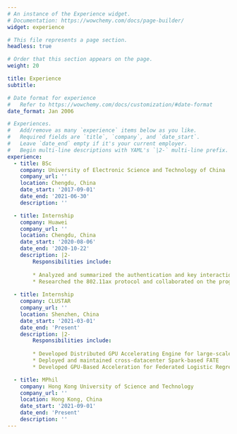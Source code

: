```yaml
---
# An instance of the Experience widget.
# Documentation: https://wowchemy.com/docs/page-builder/
widget: experience

# This file represents a page section.
headless: true

# Order that this section appears on the page.
weight: 20

title: Experience
subtitle:

# Date format for experience
#   Refer to https://wowchemy.com/docs/customization/#date-format
date_format: Jan 2006

# Experiences.
#   Add/remove as many `experience` items below as you like.
#   Required fields are `title`, `company`, and `date_start`.
#   Leave `date_end` empty if it's your current employer.
#   Begin multi-line descriptions with YAML's `|2-` multi-line prefix.
experience:
  - title: BSc
    company: University of Electronic Science and Technology of China 
    company_url: ''
    location: Chengdu, China
    date_start: '2017-09-01'
    date_end: '2021-06-30'
    description: ''

  - title: Internship
    company: Huawei
    company_url: ''
    location: Chengdu, China
    date_start: '2020-08-06'
    date_end: '2020-10-22'
    description: |2-
        Responsibilities include:
        
        * Analyzed and summarized the authentication and key interaction methods in 802.11 and participated in maintaining the existing access network project.
        * Researched the 802.11ax protocol and collaborated on the programming of a new generation wireless router.
        
  - title: Internship
    company: CLUSTAR
    company_url: ''
    location: Shenzhen, China
    date_start: '2021-03-01'
    date_end: 'Present'
    description: |2-
        Responsibilities include:
        
        * Developed Distributed GPU Accelerating Engine for large-scale Federated Learning jobs 
        * Deployed and maintained cross-datacenter Spark-based FATE
        * Developed GPU-Based Acceleration for Federated Logistic Regression

  - title: MPhil
    company: Hong Kong University of Science and Technology 
    company_url: ''
    location: Hong Kong, China
    date_start: '2021-09-01'
    date_end: 'Present'
    description: ''
---
```

